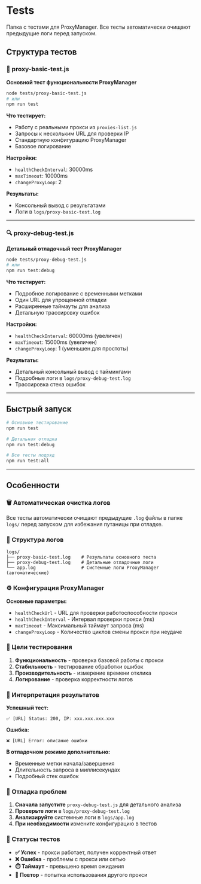 # Tests

Папка с тестами для ProxyManager. Все тесты автоматически очищают предыдущие логи перед запуском.

## Структура тестов

### 🚀 proxy-basic-test.js
**Основной тест функциональности ProxyManager**

```bash
node tests/proxy-basic-test.js
# или
npm run test
```

**Что тестирует:**
- Работу с реальными прокси из `proxies-list.js`
- Запросы к нескольким URL для проверки IP
- Стандартную конфигурацию ProxyManager
- Базовое логирование

**Настройки:**
- `healthCheckInterval`: 30000ms
- `maxTimeout`: 10000ms  
- `changeProxyLoop`: 2

**Результаты:**
- Консольный вывод с результатами
- Логи в `logs/proxy-basic-test.log`

---

### 🔍 proxy-debug-test.js
**Детальный отладочный тест ProxyManager**

```bash
node tests/proxy-debug-test.js
# или
npm run test:debug
```

**Что тестирует:**
- Подробное логирование с временными метками
- Один URL для упрощенной отладки
- Расширенные таймауты для анализа
- Детальную трассировку ошибок

**Настройки:**
- `healthCheckInterval`: 60000ms (увеличен)
- `maxTimeout`: 15000ms (увеличен)
- `changeProxyLoop`: 1 (уменьшен для простоты)

**Результаты:**
- Детальный консольный вывод с таймингами
- Подробные логи в `logs/proxy-debug-test.log`
- Трассировка стека ошибок

---

## Быстрый запуск

```bash
# Основное тестирование
npm run test

# Детальная отладка
npm run test:debug

# Все тесты подряд
npm run test:all
```

---

## Особенности

### 🗑️ Автоматическая очистка логов
Все тесты автоматически очищают предыдущие `.log` файлы в папке `logs/` перед запуском для избежания путаницы при отладке.

### 📁 Структура логов
```
logs/
├── proxy-basic-test.log    # Результаты основного теста
├── proxy-debug-test.log    # Детальные отладочные логи
└── app.log                 # Системные логи ProxyManager (автоматические)
```

### ⚙️ Конфигурация ProxyManager

**Основные параметры:**
- `healthCheckUrl` - URL для проверки работоспособности прокси
- `healthCheckInterval` - Интервал проверки прокси (ms)
- `maxTimeout` - Максимальный таймаут запроса (ms)
- `changeProxyLoop` - Количество циклов смены прокси при неудаче

### 🎯 Цели тестирования

1. **Функциональность** - проверка базовой работы с прокси
2. **Стабильность** - тестирование обработки ошибок
3. **Производительность** - измерение времени отклика
4. **Логирование** - проверка корректности логов

### 📝 Интерпретация результатов

**Успешный тест:**
```
✅ [URL] Status: 200, IP: xxx.xxx.xxx.xxx
```

**Ошибка:**
```
❌ [URL] Error: описание ошибки
```

**В отладочном режиме дополнительно:**
- Временные метки начала/завершения
- Длительность запроса в миллисекундах
- Подробный стек ошибок

### 🔧 Отладка проблем

1. **Сначала запустите** `proxy-debug-test.js` для детального анализа
2. **Проверьте логи** в `logs/proxy-debug-test.log`
3. **Анализируйте** системные логи в `logs/app.log`
4. **При необходимости** измените конфигурацию в тестов

### 🚦 Статусы тестов

- **✅ Успех** - прокси работает, получен корректный ответ
- **❌ Ошибка** - проблемы с прокси или сетью
- **⏱️ Таймаут** - превышено время ожидания
- **🔄 Повтор** - попытка использования другого прокси
